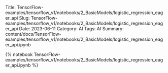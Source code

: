 Title: TensorFlow-examples/tensorflow_v1/notebooks/2_BasicModels/logistic_regression_eager_api
Slug: TensorFlow-examples/tensorflow_v1/notebooks/2_BasicModels/logistic_regression_eager_api
Date: 2023-06-11
Category: AI
Tags: AI
Summary: content/docs/TensorFlow-examples/tensorflow_v1/notebooks/2_BasicModels/logistic_regression_eager_api.ipynb

{% notebook TensorFlow-examples/tensorflow_v1/notebooks/2_BasicModels/logistic_regression_eager_api.ipynb %}